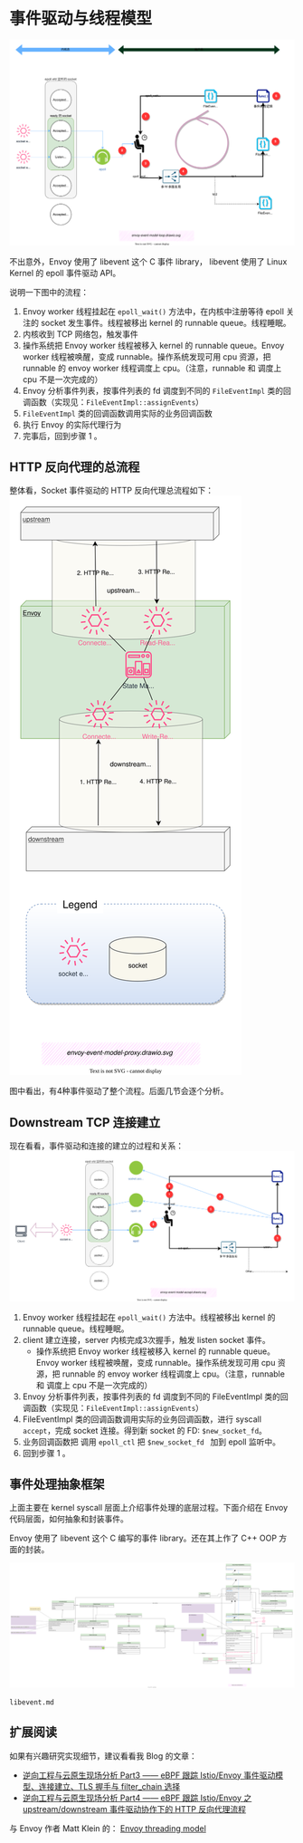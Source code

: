# 事件驱动与线程模型

![event loop](./event-driven.assets/envoy-event-model-loop.drawio.svg)

不出意外，Envoy 使用了 libevent 这个 C 事件 library， libevent 使用了 Linux Kernel 的 epoll 事件驱动 API。

说明一下图中的流程：
1. Envoy worker 线程挂起在 `epoll_wait()` 方法中，在内核中注册等待 epoll 关注的 socket 发生事件。线程被移出 kernel 的 runnable queue。线程睡眠。
2. 内核收到 TCP 网络包，触发事件
3. 操作系统把 Envoy worker 线程被移入 kernel 的 runnable queue。Envoy worker 线程被唤醒，变成 runnable。操作系统发现可用 cpu 资源，把 runnable 的 envoy worker 线程调度上 cpu。（注意，runnable 和 调度上 cpu 不是一次完成的）
4. Envoy 分析事件列表，按事件列表的 fd 调度到不同的 `FileEventImpl` 类的回调函数（实现见：`FileEventImpl::assignEvents`）
5. `FileEventImpl` 类的回调函数调用实际的业务回调函数
6. 执行 Envoy 的实际代理行为
7. 完事后，回到步骤 1 。



## HTTP 反向代理的总流程

整体看，Socket 事件驱动的 HTTP 反向代理总流程如下：
![图：Socket 事件驱动的 HTTP 反向代理总流程](./event-driven.assets/envoy-event-model-proxy.drawio.svg)

图中看出，有4种事件驱动了整个流程。后面几节会逐个分析。

## Downstream TCP 连接建立

现在看看，事件驱动和连接的建立的过程和关系：
![envoy-event-model-accept](./event-driven.assets/envoy-event-model-accept.drawio.svg)


1. Envoy worker 线程挂起在 `epoll_wait()` 方法中。线程被移出 kernel 的 runnable queue。线程睡眠。
2. client 建立连接，server 内核完成3次握手，触发 listen socket 事件。
   - 操作系统把 Envoy worker 线程被移入 kernel 的 runnable queue。Envoy worker 线程被唤醒，变成 runnable。操作系统发现可用 cpu 资源，把 runnable 的 envoy worker 线程调度上 cpu。（注意，runnable 和 调度上 cpu 不是一次完成的）
3. Envoy 分析事件列表，按事件列表的 fd 调度到不同的 FileEventImpl 类的回调函数（实现见：`FileEventImpl::assignEvents`）
4. FileEventImpl 类的回调函数调用实际的业务回调函数，进行 syscall `accept`，完成 socket 连接。得到新 socket 的 FD: `$new_socket_fd`。
5. 业务回调函数把 调用 `epoll_ctl` 把 `$new_socket_fd ` 加到 epoll 监听中。
6. 回到步骤 1 。



## 事件处理抽象框架

上面主要在 kernel syscall 层面上介绍事件处理的底层过程。下面介绍在 Envoy 代码层面，如何抽象和封装事件。

Envoy 使用了 libevent 这个 C 编写的事件 library。还在其上作了 C++ OOP 方面的封装。

![](./event-driven.assets/abstract-event-model.drawio.svg)


```{toctree}
libevent.md
```


## 扩展阅读

如果有兴趣研究实现细节，建议看看我 Blog 的文章：

 - [逆向工程与云原生现场分析 Part3 —— eBPF 跟踪 Istio/Envoy 事件驱动模型、连接建立、TLS 握手与 filter_chain 选择](https://blog.mygraphql.com/zh/posts/low-tec/trace/trace-istio/trace-istio-part3/)
 - [逆向工程与云原生现场分析 Part4 —— eBPF 跟踪 Istio/Envoy 之 upstream/downstream 事件驱动协作下的 HTTP 反向代理流程](https://blog.mygraphql.com/zh/posts/low-tec/trace/trace-istio/trace-istio-part4/)

与 Envoy 作者 Matt Klein 的： [Envoy threading model](https://blog.envoyproxy.io/envoy-threading-model-a8d44b922310)